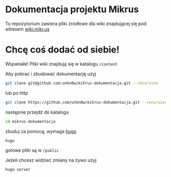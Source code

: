 # Dokumentacja projektu Mikrus
To repozytorium zawiera pliki źródłowe dla wiki znajdującej się pod adresem [wiki.mikr.us](https://wiki.mikr.us/)

# Chcę coś dodać od siebie!
Wspaniale! Pliki wiki znajdują się w katalogu `/content`

Aby pobrać i zbudować dokumentację użyj
```bash
git clone git@github.com:unkn0w/mikrus-dokumentacja.git --recursive
```
lub po http
```bash
git clone https://github.com/unkn0w/mikrus-dokumentacja.git --recursive
```
następnie przejdź do katalogu
```bash
cd mikrus-dokumentacja
```
zbuduj za pomocą, wymaga [hugo](https://gohugo.io/categories/installation/) 
```bash
hugo
```
gotowe pliki są w `/public`

Jeżeli chcesz widzieć zmiany na żywo użyj
```bash
hugo server
```
